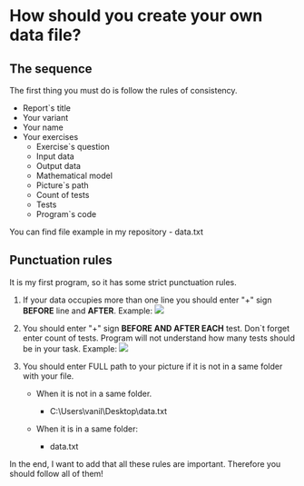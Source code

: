 # How should you create your own data file?

## The sequence
The first thing you must do is follow the rules of consistency.
* Report`s title
* Your variant 
* Your name
* Your exercises
  * Exercise`s question
  * Input data
  * Output data
  * Mathematical model
  * Picture`s path
  * Count of tests
  * Tests
  * Program`s code

You can find file example in my repository - data.txt

## Punctuation rules
It is my first program, so it has some strict punctuation rules.

1. If your data occupies more than one line you should enter
"+" sign __BEFORE__ line and __AFTER__. Example:
![](file:///C:\Users\vanil\Desktop\1.jpg)

2. You should enter "+" sign **BEFORE AND AFTER EACH** test.
Don`t forget enter count of tests. Program will not understand
how many tests should be in your task. Example:
![](file:///C:\Users\vanil\Desktop\2.jpg)

3. You should enter FULL path to your picture if it is not in 
a same folder with your file. 
    * When it is not in a same folder.
      * C:\Users\vanil\Desktop\data.txt
      
    * When it is in a same folder:
        * data.txt
        
In the end, I want to add that all these rules are important.
Therefore you should follow all of them!